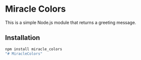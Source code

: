 # Miracle Colors

This is a simple Node.js module that returns a greeting message.

## Installation

```bash
npm install miracle_colors
"# MiracleColors" 
